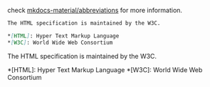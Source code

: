 check [mkdocs-material/abbreviations](https://squidfunk.github.io/mkdocs-material/reference/abbreviations/) for more information.

```md
The HTML specification is maintained by the W3C.

*[HTML]: Hyper Text Markup Language
*[W3C]: World Wide Web Consortium
```

The HTML specification is maintained by the W3C.

*[HTML]: Hyper Text Markup Language
*[W3C]: World Wide Web Consortium
